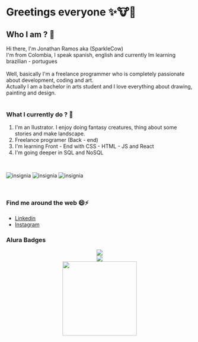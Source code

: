 # Greetings everyone ✨🐮👋

## Who I am ? 🤔

Hi there, I'm Jonathan Ramos aka (SparkleCow) <br/>
I'm from Colombia, I speak spanish, english and currently Im learning brazilian - portugues
<br/><br/>
Well, basically I'm a freelance programmer who is completely passionate about development, coding and art. <br/>
Actually I am a bachelor in arts student and I love everything about drawing, painting and design. <br/><br/>


### What I currently do ? 💬

1. I'm an Ilustrator. I enjoy doing fantasy creatures, thing about some stories and make landscape.
2. Freelance programer (Back - end)
3. I'm learning Front - End with CSS - HTML - JS and React
4. I'm going deeper in SQL and NoSQL
<br>

![insignia](https://img.shields.io/badge/Java-ED8B00?style=for-the-badge&logo=openjdk&logoColor=white)
![insignia](https://img.shields.io/badge/MySQL-00000F?style=for-the-badge&logo=mysql&logoColor=white)
![insignia](https://img.shields.io/badge/Spring-6DB33F?style=for-the-badge&logo=spring&logoColor=white)

<br>

### Find me around the web 😄⚡

- [Linkedin](https://www.linkedin.com/in/jonathan-david-ramos-gallego-208007251/)
- [Instagram](https://www.instagram.com/sparklecow/)

### Alura Badges

<div align = "center">
  <img src = "https://user-images.githubusercontent.com/55297516/236703525-82e438f5-154e-4bf6-867d-a2cee62889fc.png"/>
</div>
<div align = "center">
  <img src = "https://user-images.githubusercontent.com/55297516/236703526-2d558448-8672-45a4-9adb-d0f250cc585b.png"/>
</div>

<div align = "center">
  <img src = "https://gist.github.com/theAdityaNVS/f5b585d1082da2dffffea32434f37956/raw/7f9552d0a179b4f84059259fa878199e369b069c/GitHub-logo.gif" width = 200px />
<div/>





<!--
**SparkleCow/SparkleCow** is a ✨ _special_ ✨ repository because its `README.md` (this file) appears on your GitHub profile.

Here are some ideas to get you started:

- 🔭 I’m currently working on ...
- 🌱 I’m currently learning ...
- 👯 I’m looking to collaborate on ...
- 🤔 I’m looking for help with ...
- 💬 Ask me about ...
- 📫 How to reach me: ...
- 😄 Pronouns: ...
- ⚡ Fun fact: ...
-->
